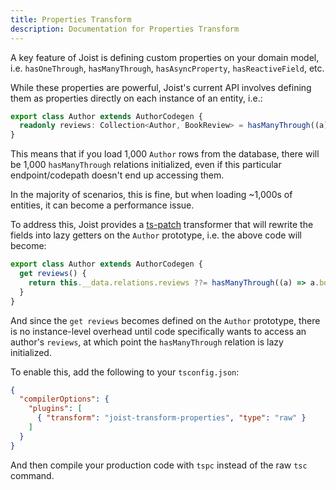 ```yaml
---
title: Properties Transform
description: Documentation for Properties Transform
---
```


A key feature of Joist is defining custom properties on your domain model, i.e. `hasOneThrough`, `hasManyThrough`, `hasAsyncProperty`, `hasReactiveField`, etc.

While these properties are powerful, Joist's current API involves defining them as properties directly on each instance of an entity, i.e.:

```ts
export class Author extends AuthorCodegen {
  readonly reviews: Collection<Author, BookReview> = hasManyThrough((a) => a.books.reviews);
}
```

This means that if you load 1,000 `Author` rows from the database, there will be 1,000 `hasManyThrough` relations initialized, even if this particular endpoint/codepath doesn't end up accessing them.

In the majority of scenarios, this is fine, but when loading ~1,000s of entities, it can become a performance issue.

To address this, Joist provides a [ts-patch](https://github.com/nonara/ts-patch) transformer that will rewrite the fields into lazy getters on the `Author` prototype, i.e. the above code will become:

```ts
export class Author extends AuthorCodegen {
  get reviews() {
    return this.__data.relations.reviews ??= hasManyThrough((a) => a.books.reviews);
  }
}
```

And since the `get reviews` becomes defined on the `Author` prototype, there is no instance-level overhead until code specifically wants to access an author's `reviews`, at which point the `hasManyThrough` relation is lazy initialized.

To enable this, add the following to your `tsconfig.json`:

```json
{
  "compilerOptions": {
    "plugins": [
      { "transform": "joist-transform-properties", "type": "raw" }
    ]
  }
}
```

And then compile your production code with `tspc` instead of the raw `tsc` command.
